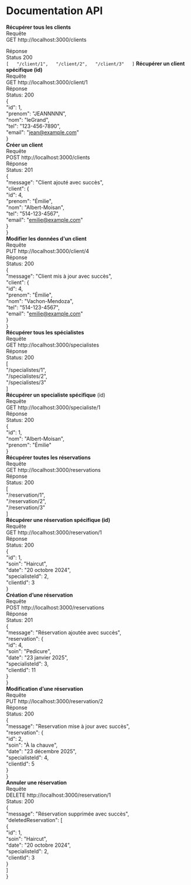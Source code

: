 # Documentation API

__Récupérer tous les clients__  
Requête  
GET http://localhost:3000/clients 
  
Réponse  
Status 200  
``[  
    "/client/1",  
    "/client/2",  
    "/client/3"  
]`` 
__Récupérer un client spécifique (id)__  
Requête  
GET http://localhost:3000/client/1  
Réponse   
Status: 200  
{  
    "id": 1,  
    "prenom": "JEANNNNN",  
    "nom": "leGrand",  
    "tel": "123-456-7890",  
    "email": "jean@example.com"  
}  
__Créer un client__  
Requête  
POST http://localhost:3000/clients  
Réponse  
Status: 201  
{  
    "message": "Client ajouté avec succès",  
    "client": {  
        "id": 4,  
        "prenom": "Émilie",  
        "nom": "Albert-Moisan",  
        "tel": "514-123-4567",  
        "email": "emilie@example.com"  
    }  
}  
__Modifier les données d'un client__  
Requête  
PUT http://localhost:3000/client/4  
Réponse  
Status: 200  
{  
    "message": "Client mis à jour avec succès",  
    "client": {  
        "id": 4,  
        "prenom": "Émilie",  
        "nom": "Vachon-Mendoza",  
        "tel": "514-123-4567",  
        "email": "emilie@example.com"  
    }  
}  
__Récupérer tous les spécialistes__  
Requête  
GET http://localhost:3000/specialistes  
Réponse  
Status: 200  
[  
    "/specialistes/1",  
    "/specialistes/2",  
    "/specialistes/3"  
]  
__Récupérer un specialiste spécifique__ (id)  
Requête  
GET http://localhost:3000/specialiste/1  
Réponse  
Status: 200  
{  
    "id": 1,  
    "nom": "Albert-Moisan",  
    "prenom": "Émilie"  
}  
__Récupérer toutes les réservations__  
Requête  
GET http://localhost:3000/reservations  
Réponse  
Status: 200  
[  
    "/reservation/1",  
    "/reservation/2",  
    "/reservation/3"  
]  
__Récupérer une réservation spécifique (id)__  
Requête  
GET http://localhost:3000/reservation/1  
Réponse  
Status: 200  
{  
    "id": 1,  
    "soin": "Haircut",  
    "date": "20 octobre 2024",  
    "specialisteId": 2,  
    "clientId": 3  
}  
__Création d’une réservation__  
Requête  
POST http://localhost:3000/reservations  
Réponse  
Status: 201  
{  
    "message": "Réservation ajoutée avec succès",  
    "reservation": {  
        "id": 4,  
        "soin": "Pedicure",  
        "date": "23  janvier 2025",  
        "specialisteId": 3,  
        "clientId": 11  
    }  
}  
__Modification d’une réservation__  
Requête  
PUT http://localhost:3000/reservation/2  
Réponse  
Status: 200  
{  
    "message": "Reservation mise à jour avec succès",  
    "reservation": {  
        "id": 2,  
        "soin": "À la chauve",  
        "date": "23  décembre 2025",  
        "specialisteId": 4,  
        "clientId": 5  
    }  
}  
__Annuler une réservation__  
Requête  
DELETE http://localhost:3000/reservation/1  
Status: 200  
{  
    "message": "Réservation supprimée avec succès",  
    "deletedReservation": [  
        {  
            "id": 1,  
            "soin": "Haircut",  
            "date": "20 octobre 2024",  
            "specialisteId": 2,  
            "clientId": 3  
        }  
    ]  
}  
